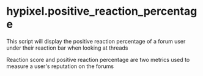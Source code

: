 # hypixel.positive_reaction_percentage
This script will display the positive reaction percentage of a forum user under their reaction bar when looking at threads

Reaction score and positive reaction percentage are two metrics used to measure a user's reputation on the forums
